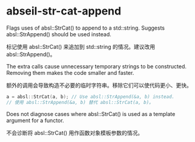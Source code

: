 # abseil-str-cat-append

Flags uses of absl::StrCat() to append to a std::string. Suggests absl::StrAppend() should be used instead.

标记使用 absl::StrCat() 来追加到 std::string 的情况。建议改用 absl::StrAppend()。

The extra calls cause unnecessary temporary strings to be constructed. Removing them makes the code smaller and faster.

额外的调用会导致构造不必要的临时字符串。移除它们可以使代码更小、更快。

```c++
a = absl::StrCat(a, b); // Use absl::StrAppend(&a, b) instead.
// 使用 absl::StrAppend(&a, b) 替代 absl::StrCat(a, b)。
```

Does not diagnose cases where absl::StrCat() is used as a template argument for a functor.

不会诊断将 absl::StrCat() 用作函数对象模板参数的情况。
